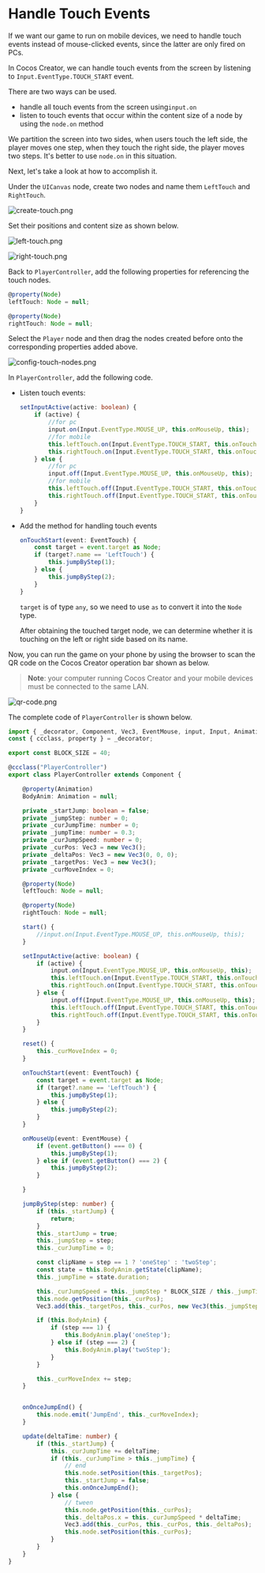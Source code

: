 # Handle Touch Events

If we want our game to run on mobile devices, we need to handle touch events instead of mouse-clicked events, since the latter are only fired on PCs.

In Cocos Creator, we can handle touch events from the screen by listening to `Input.EventType.TOUCH_START` event.

There are two ways can be used.

- handle all touch events from the screen using`input.on`
- listen to touch events that occur within the content size of a node by using the `node.on` method

We partition the screen into two sides, when users touch the left side, the player moves one step, when they touch the right side, the player moves two steps. It's better to use `node.on` in this situation.

Next, let's take a look at how to accomplish it.

Under the `UICanvas` node, create two nodes and name them `LeftTouch` and `RightTouch`.

![create-touch.png](touch/create-touch.png)

Set their positions and content size as shown below.

![left-touch.png](touch/left-touch.png)

![right-touch.png](touch/right-touch.png)

Back to `PlayerController`, add the following properties for referencing the touch nodes.

```ts
@property(Node)
leftTouch: Node = null;

@property(Node)
rightTouch: Node = null;
```

Select the `Player` node and then drag the nodes created before onto the corresponding properties added above.

![config-touch-nodes.png](touch/config-touch-nodes.png)

In `PlayerController`, add the following code.

- Listen touch events:

    ```ts
    setInputActive(active: boolean) {
        if (active) {
            //for pc
            input.on(Input.EventType.MOUSE_UP, this.onMouseUp, this);
            //for mobile
            this.leftTouch.on(Input.EventType.TOUCH_START, this.onTouchStart, this);
            this.rightTouch.on(Input.EventType.TOUCH_START, this.onTouchStart, this);
        } else { 
            //for pc
            input.off(Input.EventType.MOUSE_UP, this.onMouseUp, this);
            //for mobile
            this.leftTouch.off(Input.EventType.TOUCH_START, this.onTouchStart, this);
            this.rightTouch.off(Input.EventType.TOUCH_START, this.onTouchStart, this);
        }
    }
    ```

- Add the method for handling touch events

    ```ts
    onTouchStart(event: EventTouch) {
        const target = event.target as Node;    
        if (target?.name == 'LeftTouch') {
            this.jumpByStep(1);
        } else {
            this.jumpByStep(2);
        }
    }
    ```

    `target` is of type  `any`, so we need to use `as` to convert it into the `Node` type.

    After obtaining the touched target node, we can determine whether it is touching on the left or right side based on its name.

Now, you can run the game on your phone by using the browser to scan the QR code on the Cocos Creator operation bar shown as below.

> **Note**: your computer running Cocos Creator and your mobile devices must be connected to the same LAN.

![qr-code.png](./touch/qr-code.png)

The complete code of `PlayerController` is shown below.

```ts
import { _decorator, Component, Vec3, EventMouse, input, Input, Animation, EventTouch, Node } from "cc";
const { ccclass, property } = _decorator;

export const BLOCK_SIZE = 40;

@ccclass("PlayerController")
export class PlayerController extends Component {

    @property(Animation)
    BodyAnim: Animation = null;

    private _startJump: boolean = false;
    private _jumpStep: number = 0;
    private _curJumpTime: number = 0;
    private _jumpTime: number = 0.3;
    private _curJumpSpeed: number = 0;
    private _curPos: Vec3 = new Vec3();
    private _deltaPos: Vec3 = new Vec3(0, 0, 0);
    private _targetPos: Vec3 = new Vec3();
    private _curMoveIndex = 0;

    @property(Node)
    leftTouch: Node = null;

    @property(Node)
    rightTouch: Node = null;

    start() {
        //input.on(Input.EventType.MOUSE_UP, this.onMouseUp, this);
    }

    setInputActive(active: boolean) {
        if (active) {
            input.on(Input.EventType.MOUSE_UP, this.onMouseUp, this);
            this.leftTouch.on(Input.EventType.TOUCH_START, this.onTouchStart, this);
            this.rightTouch.on(Input.EventType.TOUCH_START, this.onTouchStart, this);
        } else {
            input.off(Input.EventType.MOUSE_UP, this.onMouseUp, this);
            this.leftTouch.off(Input.EventType.TOUCH_START, this.onTouchStart, this);
            this.rightTouch.off(Input.EventType.TOUCH_START, this.onTouchStart, this);
        }
    }

    reset() {
        this._curMoveIndex = 0;
    }

    onTouchStart(event: EventTouch) {
        const target = event.target as Node;        
        if (target?.name == 'LeftTouch') {
            this.jumpByStep(1);
        } else {
            this.jumpByStep(2);
        }
    }

    onMouseUp(event: EventMouse) {
        if (event.getButton() === 0) {
            this.jumpByStep(1);
        } else if (event.getButton() === 2) {
            this.jumpByStep(2);
        }

    }

    jumpByStep(step: number) {
        if (this._startJump) {
            return;
        }
        this._startJump = true;
        this._jumpStep = step;
        this._curJumpTime = 0;

        const clipName = step == 1 ? 'oneStep' : 'twoStep';
        const state = this.BodyAnim.getState(clipName);
        this._jumpTime = state.duration;

        this._curJumpSpeed = this._jumpStep * BLOCK_SIZE / this._jumpTime;
        this.node.getPosition(this._curPos);
        Vec3.add(this._targetPos, this._curPos, new Vec3(this._jumpStep * BLOCK_SIZE, 0, 0));

        if (this.BodyAnim) {
            if (step === 1) {
                this.BodyAnim.play('oneStep');
            } else if (step === 2) {
                this.BodyAnim.play('twoStep');
            }
        }

        this._curMoveIndex += step;
    }


    onOnceJumpEnd() {
        this.node.emit('JumpEnd', this._curMoveIndex);
    }

    update(deltaTime: number) {
        if (this._startJump) {
            this._curJumpTime += deltaTime;
            if (this._curJumpTime > this._jumpTime) {
                // end
                this.node.setPosition(this._targetPos);
                this._startJump = false;
                this.onOnceJumpEnd();
            } else {
                // tween
                this.node.getPosition(this._curPos);
                this._deltaPos.x = this._curJumpSpeed * deltaTime;
                Vec3.add(this._curPos, this._curPos, this._deltaPos);
                this.node.setPosition(this._curPos);
            }
        }
    }
}
```
